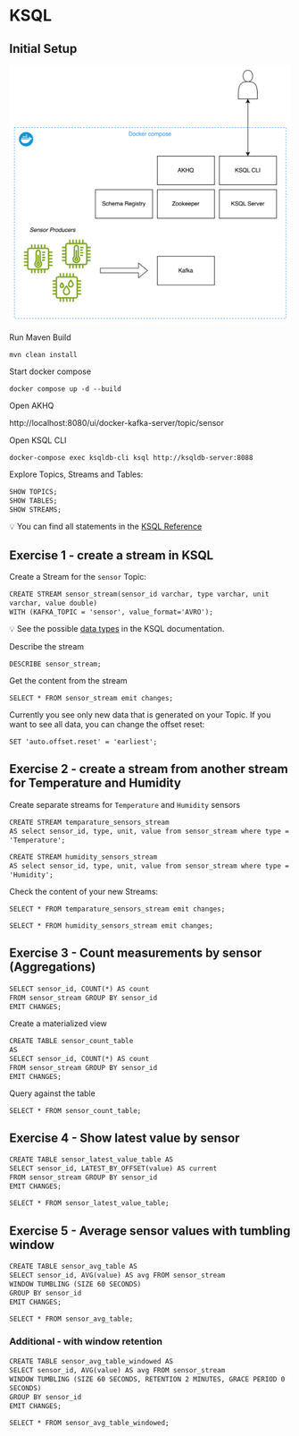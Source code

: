 # KSQL

## Initial Setup

![Setup](img/ksql-setup.png)

Run Maven Build

```
mvn clean install
```

Start docker compose

```
docker compose up -d --build
```

Open AKHQ

http://localhost:8080/ui/docker-kafka-server/topic/sensor

Open KSQL CLI

```
docker-compose exec ksqldb-cli ksql http://ksqldb-server:8088
```

Explore Topics, Streams and Tables:

```
SHOW TOPICS;
SHOW TABLES;
SHOW STREAMS;
```

💡 You can find all statements in
the [KSQL Reference](https://docs.ksqldb.io/en/latest/developer-guide/ksqldb-reference/)

## Exercise 1 - create a stream in KSQL

Create a Stream for the `sensor` Topic:

```
CREATE STREAM sensor_stream(sensor_id varchar, type varchar, unit varchar, value double) 
WITH (KAFKA_TOPIC = 'sensor', value_format='AVRO');
```

💡 See the possible [data types](https://docs.ksqldb.io/en/latest/reference/sql/data-types/) in the KSQL documentation.

Describe the stream

```
DESCRIBE sensor_stream;
```

Get the content from the stream

```
SELECT * FROM sensor_stream emit changes;
```

Currently you see only new data that is generated on your Topic. If you want to see all data, you can change the offset
reset:

```
SET 'auto.offset.reset' = 'earliest';
```

## Exercise 2 - create a stream from another stream for Temperature and Humidity

Create separate streams for `Temperature` and `Humidity` sensors

```
CREATE STREAM temparature_sensors_stream
AS select sensor_id, type, unit, value from sensor_stream where type = 'Temperature';
```

```
CREATE STREAM humidity_sensors_stream
AS select sensor_id, type, unit, value from sensor_stream where type = 'Humidity';
```

Check the content of your new Streams:

```
SELECT * FROM temparature_sensors_stream emit changes;
```

```
SELECT * FROM humidity_sensors_stream emit changes;
```

## Exercise 3 - Count measurements by sensor (Aggregations)

```
SELECT sensor_id, COUNT(*) AS count 
FROM sensor_stream GROUP BY sensor_id 
EMIT CHANGES;
```

Create a materialized view

```
CREATE TABLE sensor_count_table 
AS 
SELECT sensor_id, COUNT(*) AS count 
FROM sensor_stream GROUP BY sensor_id 
EMIT CHANGES;
```

Query against the table

```
SELECT * FROM sensor_count_table;
```

## Exercise 4 - Show latest value by sensor

```
CREATE TABLE sensor_latest_value_table AS 
SELECT sensor_id, LATEST_BY_OFFSET(value) AS current 
FROM sensor_stream GROUP BY sensor_id 
EMIT CHANGES;
```

```
SELECT * FROM sensor_latest_value_table;
```

## Exercise 5 - Average sensor values with tumbling window

```
CREATE TABLE sensor_avg_table AS 
SELECT sensor_id, AVG(value) AS avg FROM sensor_stream 
WINDOW TUMBLING (SIZE 60 SECONDS) 
GROUP BY sensor_id 
EMIT CHANGES;
```

```
SELECT * FROM sensor_avg_table;
```

### Additional - with window retention

```
CREATE TABLE sensor_avg_table_windowed AS 
SELECT sensor_id, AVG(value) AS avg FROM sensor_stream 
WINDOW TUMBLING (SIZE 60 SECONDS, RETENTION 2 MINUTES, GRACE PERIOD 0 SECONDS) 
GROUP BY sensor_id 
EMIT CHANGES;
```

```
SELECT * FROM sensor_avg_table_windowed;
```